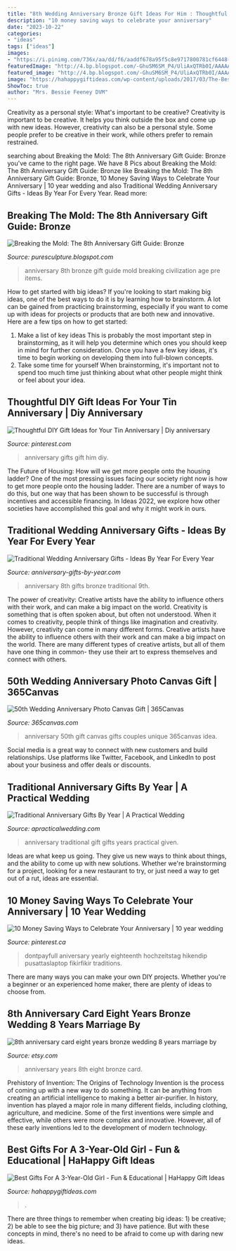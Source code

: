 ```yaml
---
title: "8th Wedding Anniversary Bronze Gift Ideas For Him : Thoughtful Diy Gift Ideas For Your Tin Anniversary"
description: "10 money saving ways to celebrate your anniversary"
date: "2023-10-22"
categories:
- "ideas"
tags: ["ideas"]
images:
- "https://i.pinimg.com/736x/aa/dd/f6/aaddf678a95f5c8e9717800781cf6448--gifts-for-anniversary-one-year-anniversary-gift-ideas-for-him-marriage.jpg"
featuredImage: "http://4.bp.blogspot.com/-GhuSM6SM_P4/UliAxQTRb0I/AAAAAAAAAh4/gQGgUC4IAqU/s1600/8th+Anniversary+Gift+Guide+Oct2013.jpg"
featured_image: "http://4.bp.blogspot.com/-GhuSM6SM_P4/UliAxQTRb0I/AAAAAAAAAh4/gQGgUC4IAqU/s1600/8th+Anniversary+Gift+Guide+Oct2013.jpg"
image: "https://hahappygiftideas.com/wp-content/uploads/2017/03/The-Best-Gifts-For-a-3-Year-Old-Girl.jpg"
ShowToc: true
author: "Mrs. Bessie Feeney DVM"
---
```



Creativity as a personal style: What's important to be creative?
Creativity is important to be creative. It helps you think outside the box and come up with new ideas. However, creativity can also be a personal style. Some people prefer to be creative in their work, while others prefer to remain restrained.

	

		
searching about Breaking the Mold: The 8th Anniversary Gift Guide: Bronze you've came to the right page. We have 8 Pics about Breaking the Mold: The 8th Anniversary Gift Guide: Bronze like Breaking the Mold: The 8th Anniversary Gift Guide: Bronze, 10 Money Saving Ways to Celebrate Your Anniversary | 10 year wedding and also Traditional Wedding Anniversary Gifts - Ideas By Year For Every Year. Read more:
		
    
## Breaking The Mold: The 8th Anniversary Gift Guide: Bronze

<img loading=lazy src="http://4.bp.blogspot.com/-GhuSM6SM_P4/UliAxQTRb0I/AAAAAAAAAh4/gQGgUC4IAqU/s1600/8th+Anniversary+Gift+Guide+Oct2013.jpg" onerror="this.onerror=null;this.src='https://tse4.mm.bing.net/th?id=OIP.l8voXyLO451vEzREUgXb5QHaHa&amp;pid=15.1';" alt="Breaking the Mold: The 8th Anniversary Gift Guide: Bronze">

_Source: puresculpture.blogspot.com_

>anniversary 8th bronze gift guide mold breaking civilization age pre items. 

	

How to get started with big ideas?
If you're looking to start making big ideas, one of the best ways to do it is by learning how to brainstorm. A lot can be gained from practicing brainstorming, especially if you want to come up with ideas for projects or products that are both new and innovative. Here are a few tips on how to get started: 
1. Make a list of key ideas 
This is probably the most important step in brainstorming, as it will help you determine which ones you should keep in mind for further consideration. Once you have a few key ideas, it's time to begin working on developing them into full-blown concepts. 
2. Take some time for yourself 
When brainstorming, it's important not to spend too much time just thinking about what other people might think or feel about your idea.

    
## Thoughtful DIY Gift Ideas For Your Tin Anniversary | Diy Anniversary

<img loading=lazy src="https://i.pinimg.com/736x/aa/dd/f6/aaddf678a95f5c8e9717800781cf6448--gifts-for-anniversary-one-year-anniversary-gift-ideas-for-him-marriage.jpg" onerror="this.onerror=null;this.src='https://tse4.mm.bing.net/th?id=OIP.62_31N7xvSyTPuqboqNIgwHaJ6&amp;pid=15.1';" alt="Thoughtful DIY Gift Ideas for Your Tin Anniversary | Diy anniversary">

_Source: pinterest.com_

>anniversary gifts gift him diy. 

	

The Future of Housing: How will we get more people onto the housing ladder?
One of the most pressing issues facing our society right now is how to get more people onto the housing ladder. There are a number of ways to do this, but one way that has been shown to be successful is through incentives and accessible financing. In Ideas 2022, we explore how other societies have accomplished this goal and why it might work in ours.

    
## Traditional Wedding Anniversary Gifts - Ideas By Year For Every Year

<img loading=lazy src="https://www.anniversary-gifts-by-year.com/images/8th-bronze-thumb.jpg" onerror="this.onerror=null;this.src='https://tse4.mm.bing.net/th?id=OIP.K_fIzHFuQ7BgF5L7mBx_8wHaJz&amp;pid=15.1';" alt="Traditional Wedding Anniversary Gifts - Ideas By Year For Every Year">

_Source: anniversary-gifts-by-year.com_

>anniversary 8th gifts bronze traditional 9th. 

	

The power of creativity: Creative artists have the ability to influence others with their work, and can make a big impact on the world.
Creativity is something that is often spoken about, but often not understood. When it comes to creativity, people think of things like imagination and creativity. However, creativity can come in many different forms. Creative artists have the ability to influence others with their work and can make a big impact on the world. There are many different types of creative artists, but all of them have one thing in common- they use their art to express themselves and connect with others.

    
## 50th Wedding Anniversary Photo Canvas Gift | 365Canvas

<img loading=lazy src="https://d5js1eiequ9mo.cloudfront.net/wp-content/uploads/2019/05/front-mock.jpg" onerror="this.onerror=null;this.src='https://tse4.mm.bing.net/th?id=OIP.WQ8qfyzblfkwFz4cz9P-CAHaHa&amp;pid=15.1';" alt="50th Wedding Anniversary Photo Canvas Gift | 365Canvas">

_Source: 365canvas.com_

>anniversary 50th gift canvas gifts couples unique 365canvas idea. 

	

Social media is a great way to connect with new customers and build relationships. Use platforms like Twitter, Facebook, and LinkedIn to post about your business and offer deals or discounts.

    
## Traditional Anniversary Gifts By Year | A Practical Wedding

<img loading=lazy src="http://36hrw115apll2tgpf9vbfhw1-wpengine.netdna-ssl.com/wp-content/uploads/2015/10/Traditional-Anniversary-Gift-Ideas.jpg" onerror="this.onerror=null;this.src='https://tse1.mm.bing.net/th?id=OIP.y82a0h-6xv1JwPmBuq5FEQHaQ9&amp;pid=15.1';" alt="Traditional Anniversary Gifts By Year | A Practical Wedding">

_Source: apracticalwedding.com_

>anniversary traditional gift gifts years practical given. 

	

Ideas are what keep us going. They give us new ways to think about things, and the ability to come up with new solutions. Whether we're brainstorming for a project, looking for a new restaurant to try, or just need a way to get out of a rut, ideas are essential.

    
## 10 Money Saving Ways To Celebrate Your Anniversary | 10 Year Wedding

<img loading=lazy src="https://i.pinimg.com/736x/72/c1/56/72c15622633ad9513ff3b66ace4561f8.jpg" onerror="this.onerror=null;this.src='https://tse1.mm.bing.net/th?id=OIP.qSLggXbUE4M2j1FttjguEgHaLH&amp;pid=15.1';" alt="10 Money Saving Ways to Celebrate Your Anniversary | 10 year wedding">

_Source: pinterest.ca_

>dontpayfull aniversary yearly eighteenth hochzeitstag hikendip pusattaslaptop fikirfikir traditions. 

	

There are many ways you can make your own DIY projects. Whether you're a beginner or an experienced home maker, there are plenty of ideas to choose from.

    
## 8th Anniversary Card Eight Years Bronze Wedding 8 Years Marriage By

<img loading=lazy src="https://img1.etsystatic.com/122/1/12983993/il_570xN.1086918603_nhzr.jpg" onerror="this.onerror=null;this.src='https://tse1.mm.bing.net/th?id=OIP._JZRvrK50tTaWplZ1YMk6QHaJ2&amp;pid=15.1';" alt="8th anniversary card eight years bronze wedding 8 years marriage by">

_Source: etsy.com_

>anniversary years 8th eight bronze card. 

	

Prehistory of Invention: The Origins of Technology
Invention is the process of coming up with a new way to do something. It can be anything from creating an artificial intelligence to making a better air-purifier. In history, invention has played a major role in many different fields, including clothing, agriculture, and medicine. Some of the first inventions were simple and effective, while others were more complex and innovative. However, all of these early inventions led to the development of modern technology.

    
## Best Gifts For A 3-Year-Old Girl - Fun &amp; Educational | HaHappy Gift Ideas

<img loading=lazy src="https://hahappygiftideas.com/wp-content/uploads/2017/03/The-Best-Gifts-For-a-3-Year-Old-Girl.jpg" onerror="this.onerror=null;this.src='https://tse2.mm.bing.net/th?id=OIP.pOMCowSMteS1xw459FcNKwHaFB&amp;pid=15.1';" alt="Best Gifts For A 3-Year-Old Girl - Fun &amp; Educational | HaHappy Gift Ideas">

_Source: hahappygiftideas.com_

>. 

	

There are three things to remember when creating big ideas: 1) be creative; 2) be able to see the big picture; and 3) have patience. But with these concepts in mind, there's no need to be afraid to come up with daring new ideas.

